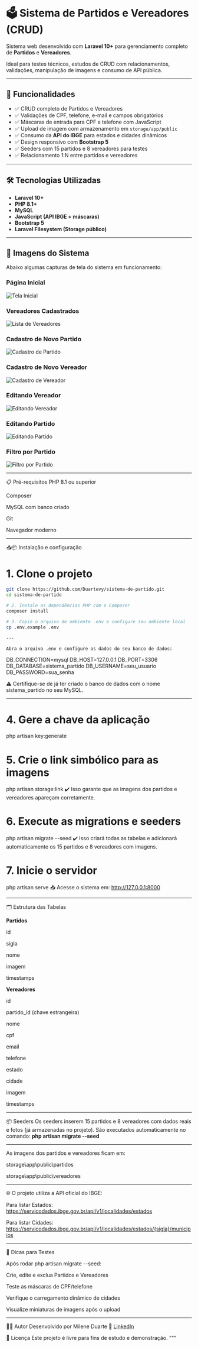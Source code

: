 # 🗳️ Sistema de Partidos e Vereadores (CRUD)

Sistema web desenvolvido com **Laravel 10+** para gerenciamento completo de **Partidos** e **Vereadores**.

Ideal para testes técnicos, estudos de CRUD com relacionamentos, validações, manipulação de imagens e consumo de API pública.

---

## 🚀 Funcionalidades

- ✅ CRUD completo de Partidos e Vereadores
- ✅ Validações de CPF, telefone, e-mail e campos obrigatórios
- ✅ Máscaras de entrada para CPF e telefone com JavaScript
- ✅ Upload de imagem com armazenamento em `storage/app/public`
- ✅ Consumo da **API do IBGE** para estados e cidades dinâmicos
- ✅ Design responsivo com **Bootstrap 5**
- ✅ Seeders com 15 partidos e 8 vereadores para testes
- ✅ Relacionamento 1:N entre partidos e vereadores

---

## 🛠️ Tecnologias Utilizadas

- **Laravel 10+**
- **PHP 8.1+**
- **MySQL**
- **JavaScript (API IBGE + máscaras)**
- **Bootstrap 5**
- **Laravel Filesystem (Storage público)**

---

## 📸 Imagens do Sistema

Abaixo algumas capturas de tela do sistema em funcionamento:

### Página Inicial
![Tela Inicial](public/images/captura_tela_inicial.png)

### Vereadores Cadastrados
![Lista de Vereadores](public/images/captura_vereadores_cadastrados.png)

### Cadastro de Novo Partido
![Cadastro de Partido](public/images/captura_cadastro-novo-partido.png)

### Cadastro de Novo Vereador
![Cadastro de Vereador](public/images/captura_cadastro-novo-vereador.png)

### Editando Vereador
![Editando Vereador](public/images/captura_editando-vereador.png)

### Editando Partido
![Editando Partido](public/images/captura_editando-partido.png)

### Filtro por Partido
![Filtro por Partido](public/images/captura_filtrar-por-partido.png)

---

📋 Pré-requisitos
PHP 8.1 ou superior

Composer

MySQL com banco criado

Git

Navegador moderno

---


📥📦 Instalação e configuração

# 1. Clone o projeto
```bash
git clone https://github.com/Duartevy/sistema-de-partido.git
cd sistema-de-partido

# 2. Instale as dependências PHP com o Composer
composer install

# 3. Copie o arquivo de ambiente .env e configure seu ambiente local
cp .env.example .env

---

Abra o arquivo .env e configure os dados do seu banco de dados:

```
DB_CONNECTION=mysql
DB_HOST=127.0.0.1
DB_PORT=3306
DB_DATABASE=sistema_partido
DB_USERNAME=seu_usuario
DB_PASSWORD=sua_senha

⚠️ Certifique-se de já ter criado o banco de dados com o nome sistema_partido no seu MySQL.


---

# 4. Gere a chave da aplicação
php artisan key:generate

# 5. Crie o link simbólico para as imagens
php artisan storage:link
✔️ Isso garante que as imagens dos partidos e vereadores apareçam corretamente.

# 6. Execute as migrations e seeders
php artisan migrate --seed
✔️ Isso criará todas as tabelas e adicionará automaticamente os 15 partidos e 8 vereadores com imagens.

# 7. Inicie o servidor
php artisan serve
📥 Acesse o sistema em: http://127.0.0.1:8000


---

🗂️ Estrutura das Tabelas

**Partidos**

id

sigla

nome

imagem

timestamps


**Vereadores**

id

partido_id (chave estrangeira)

nome

cpf

email

telefone

estado

cidade

imagem

timestamps

---

📦 Seeders
Os seeders inserem 15 partidos e 8 vereadores com dados reais e fotos (já armazenadas no projeto).
São executados automaticamente no comando:
**php artisan migrate --seed**

---


As imagens dos partidos e vereadores ficam em:

storage\app\public\partidos

storage\app\public\vereadores

---

🌐 O projeto utiliza a API oficial do IBGE:

Para listar Estados: https://servicodados.ibge.gov.br/api/v1/localidades/estados

Para listar Cidades: https://servicodados.ibge.gov.br/api/v1/localidades/estados/{sigla}/municipios

---

🧪 Dicas para Testes

Após rodar php artisan migrate --seed:

Crie, edite e exclua Partidos e Vereadores

Teste as máscaras de CPF/telefone

Verifique o carregamento dinâmico de cidades

Visualize miniaturas de imagens após o upload

---


👨‍💻 Autor
Desenvolvido por Milene Duarte
🔗 [LinkedIn](https://www.linkedin.com/in/duartevy/)


📄 Licença
Este projeto é livre para fins de estudo e demonstração.
"""

